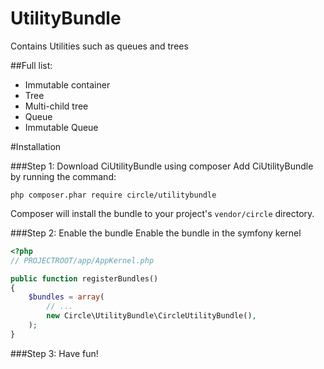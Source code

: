 UtilityBundle
=============

Contains Utilities such as queues and trees

##Full list:
- Immutable container
- Tree
- Multi-child tree
- Queue
- Immutable Queue

#Installation

###Step 1: Download CiUtilityBundle using composer
Add CiUtilityBundle by running the command:
```
php composer.phar require circle/utilitybundle
```
Composer will install the bundle to your project's ```vendor/circle``` directory.

###Step 2: Enable the bundle
Enable the bundle in the symfony kernel

```php
<?php
// PROJECTROOT/app/AppKernel.php

public function registerBundles()
{
    $bundles = array(
        // ...
        new Circle\UtilityBundle\CircleUtilityBundle(),
    );
}
```

###Step 3: Have fun!
